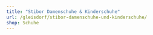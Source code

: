 ```yaml
---
title: "Stibor Damenschuhe & Kinderschuhe"
url: /gleisdorf/stibor-damenschuhe-und-kinderschuhe/
shop: Schuhe
---
```

